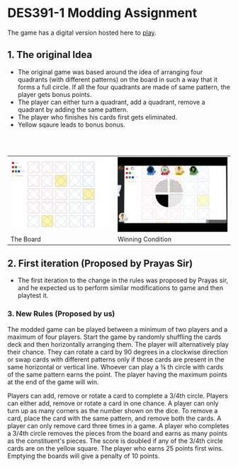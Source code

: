 # DES391-1 Modding Assignment

The game has a digital version  hosted here to [play]().
## 1. The original Idea
 * The original game was based around the idea of arranging four quadrants (with different patterns) on the board in such a way that it forms a full circle. If all the four quadrants are made of same pattern, the player gets bonus points. 
 * The player can either turn a quadrant, add a quadrant, remove a quadrant by adding the same pattern.
 * The player who finishes his cards first gets eliminated.
 * Yellow sqaure leads to bonus bonus. <br><br>
<img src="">
<table border="0">
 <tr>
    <td><a href="Board.jpeg" data-lightbox="board" data-title="The Board"><img src="Board.jpeg" style="width:100%"></a></td>
    <td><a href="`winning.png`" data-lightbox="board" data-title="19 Souls on Board Logo"><img src="winning.png" style="width:100%"></a></td>
 </tr>
 <tr>
    <td>The Board</td>
    <td>Winning Condition</td>
 </tr>
</table>

## 2. First iteration (Proposed by Prayas Sir)
 * The first iteration to the change in the rules was proposed by Prayas sir, and he expected us to perform similar modifications to game and then playtest it.
 
 
 ### 3. New Rules (Proposed by us)
 The modded game can be played between a minimum of two players and a maximum of four players.
 Start the game by randomly shuffling the cards deck and then horizontally arranging them.
 The player will alternatively play their chance. They can rotate a card by 90 degrees in a clockwise direction or swap cards with different patterns only if those cards are present in the same horizontal or vertical line. Whoever can play a ¾ th circle with cards of the same pattern earns the point. The player having the maximum points at the end of the game will win.

Players can add, remove or rotate a card to complete a 3/4th circle.
Players can either add, remove or rotate a card in one chance. A player can only turn up as many corners as the number shown on the dice.
To remove a card, place the card with the same pattern, and remove both the cards. A player can only remove card three times in a game.
A player who completes a 3/4th circle removes the pieces from the board and earns as many points as the constituent's pieces.
The score is doubled if any of the 3/4th circle cards are on the yellow square.
The player who earns 25 points first wins.
Emptying the boards will give a penalty of 10 points.
